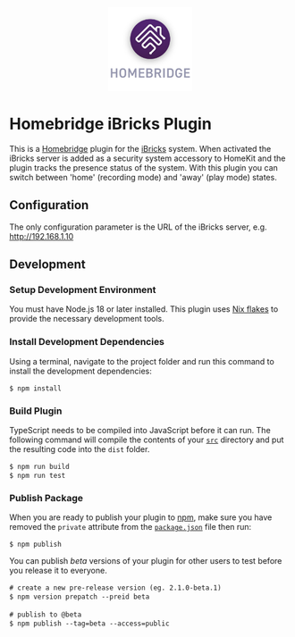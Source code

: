 <p align="center">
<img src="https://github.com/homebridge/branding/raw/latest/logos/homebridge-wordmark-logo-vertical.png" width="150">
</p>

# Homebridge iBricks Plugin

This is a [Homebridge](https://homebridge.io/) plugin for the [iBricks](https://www.ibricks.ch/) system.
When activated the iBricks server is added as a security system accessory to HomeKit and the plugin tracks the presence status of the system. With this plugin you can switch between 'home' (recording mode) and 'away' (play mode) states.

## Configuration

The only configuration parameter is the URL of the iBricks server, e.g. http://192.168.1.10

## Development

### Setup Development Environment

You must have Node.js 18 or later installed. This plugin uses [Nix flakes](https://nixos.wiki/wiki/Flakes) to provide the necessary development tools.

### Install Development Dependencies

Using a terminal, navigate to the project folder and run this command to install the development dependencies:

```shell
$ npm install
```

### Build Plugin

TypeScript needs to be compiled into JavaScript before it can run. The following command will compile the contents of your [`src`](./src) directory and put the resulting code into the `dist` folder.

```shell
$ npm run build
$ npm run test
```

### Publish Package

When you are ready to publish your plugin to [npm](https://www.npmjs.com/), make sure you have removed the `private` attribute from the [`package.json`](./package.json) file then run:

```shell
$ npm publish
```

You can publish *beta* versions of your plugin for other users to test before you release it to everyone.

```shell
# create a new pre-release version (eg. 2.1.0-beta.1)
$ npm version prepatch --preid beta

# publish to @beta
$ npm publish --tag=beta --access=public
```
